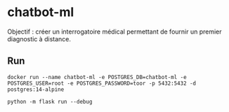 # chatbot-ml

Objectif : créer un interrogatoire médical permettant de fournir un premier diagnostic à distance.

## Run

```
docker run --name chatbot-ml -e POSTGRES_DB=chatbot-ml -e POSTGRES_USER=root -e POSTGRES_PASSWORD=toor -p 5432:5432 -d postgres:14-alpine
```

```
python -m flask run --debug
```
